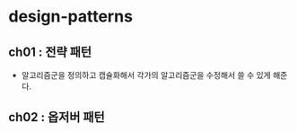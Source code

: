 # design-patterns

## ch01 : 전략 패턴
 - 알고리즘군을 정의하고 캡슐화해서 각가의 알고리즘군을 수정해서 쓸 수 있게 해준다.

## ch02 : 옵저버 패턴